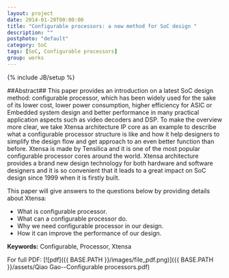 ```yaml
---
layout: project
date: 2014-01-20T00:00:00
title: "Configurable processors: a new method for SoC design "
description: ""
postphoto: "default"
category: SoC
tags: [SoC, Configurable processors]
group: works
---
```

{% include JB/setup %}

##Abstract##
This paper provides an introduction on a latest SoC design method: configurable processor, 
which has been widely used for the sake of its lower cost, lower power consumption, higher 
efficiency for ASIC or Embedded system design and better performance in many practical application 
aspects such as video decoders and DSP. To make the overview more clear, we take Xtensa architecture 
IP core as an example to describe what a configurable processor structure is like and how it help 
designers to simplify the design flow and get approach to an even better function than before. 
Xtensa is made by Tensilica and it is one of the most popular configurable processor cores around 
the world. Xtensa architecture provides a brand new design technology for both hardware and software 
designers and it is so convenient that it leads to a great impact on SoC design since 1999 when it is 
firstly built. 

This paper will give answers to the questions below by providing details about Xtensa: 

- What is configurable processor. 
- What can a configurable processor do. 
- Why we need configurable processor in our design. 
- How it can improve the performance of our design.  

**Keywords:** Configurable, Processor, Xtensa 

For full PDF: [![pdf]({{ BASE.PATH }}/images/file_pdf.png)]({{ BASE.PATH }}/assets/Qiao Gao--Configurable processors.pdf)


